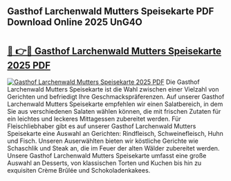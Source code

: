 ## Gasthof Larchenwald Mutters Speisekarte PDF Download Online 2025 UnG4O

# <h2><a href="http://gc91mp.nevu.top/?p=Gasthof+Larchenwald+Mutters+Speisekarte">🔗 👉🔴 Gasthof Larchenwald Mutters Speisekarte 2025 PDF</a></h2>

[![Gasthof Larchenwald Mutters Speisekarte 2025 PDF](https://i.imgur.com/dBaPXMq.png)](http://gc91mp.nevu.top/?p=Gasthof+Larchenwald+Mutters+Speisekarte)
Die Gasthof Larchenwald Mutters Speisekarte ist die Wahl zwischen einer Vielzahl von Gerichten und befriedigt Ihre Geschmackspräferenzen. Auf unserer Gasthof Larchenwald Mutters Speisekarte empfehlen wir einen Salatbereich, in dem Sie aus verschiedenen Salaten wählen können, die mit frischen Zutaten für ein leichtes und leckeres Mittagessen zubereitet werden. Für Fleischliebhaber gibt es auf unserer Gasthof Larchenwald Mutters Speisekarte eine Auswahl an Gerichten: Rindfleisch, Schweinefleisch, Huhn und Fisch. Unseren Auserwählten bieten wir köstliche Gerichte wie Schaschlik und Steak an, die im Feuer der alten Wälder zubereitet werden. Unsere Gasthof Larchenwald Mutters Speisekarte umfasst eine große Auswahl an Desserts, von klassischen Torten und Kuchen bis hin zu exquisiten Crème Brûlée und Schokoladenkakees.
